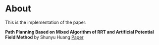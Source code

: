 # About
This is the implementation of the paper:  

**Path Planning Based on Mixed Algorithm of RRT and Artificial Potential Field Method** by Shunyu Huang
  [Paper](https://ieeexplore.ieee.org/document/9570910)

